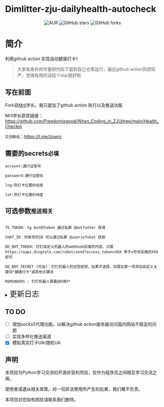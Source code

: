 # Dimlitter-zju-dailyhealth-autocheck
<div style="text-align: center">

 ![AUR](https://img.shields.io/badge/license-MIT%20License%202.0-green.svg)
![GitHub stars](https://img.shields.io/github/stars/Dimlitter/zju-dailyhealth-autocheck.svg?style=social&label=Stars)
![GitHub forks](https://img.shields.io/github/forks/Dimlitter/zju-dailyhealth-autocheck.svg?style=social&label=Fork)

</div>

# 简介
利用github action 实现自动健康打卡1

> 大家有条件的尽量把代码下载到自己仓库运行，最近github action风控较严，觉得有用的话给个star就好啦

## 写在前面
Fork自[Mrli](https://github.com/Freedomisgood)学长，我只是加了github action 执行以及推送功能

Mrli学长原库链接：https://github.com/Freedomisgood/When_Coding_in_ZJU/tree/main/Health_Checkin

`交流群组`：https://t.me/zjuers 


## 需要的secrets`必填`
```
account:通行证账号
 
password:通行证密码

lng:所打卡位置的经度 

lat:所打卡位置的纬度
```
## 可选参数`推送相关`
 ```
 
TG_TOKEN: tg bot的token 通过私聊 @botfather 获得

CHAT_ID：你账号的ID 可以通过私聊 @userinfobot 获取

DD_BOT_TOKEN: 钉钉自定义机器人的webhook后面的内容，只需 https://oapi.dingtalk.com/robot/send?access_token=XXX 等于=符号后面的XXX即可

DD_BOT_SECRET (可选)：钉钉机器人的加签密钥，如果不选择，则需在第一项添加自定义关键词"健康打卡"或其他关键词

REMINDERS : 钉钉机器人需要@的用户

```
<details> <summary> <font size=5>更新日志</font></summary>

2022.5.7 针对平台验证码，加入验证码识别功能<br>
2022.4.6 增加获取验证键值，更新`campus`参数<br>
2022.3.30 更新data包，将UA替换成钉钉内置浏览器UA<br>
2022.3.28 重新排版readme以及重构代码<br>
2022.1.15 更新data包，根据个人情况需要修改，请在check.py的172行后根据注释自行修改<br>
2021.12.24 加入钉钉机器人推送<br>
2021.12.22 更新统一认证平台登录<br>
2021.12.05 更新打卡参数<br>
2021.11.27 打卡界面发生变化 无需更新仍可使用<br>
~~2021.10.28 pysocks问题无法解决，创建dev分支<br>~~
~~2021.10.27 添加socks5代理功能，使用国内ip，增加打卡隐蔽性<br>~~
感谢 [LittleYe233](https://github.com/LittleYe233) 的大力支持<br>
2021.10.24 tg推送模块分离<br>
感谢 [zxc2012](https://github.com/zxc2012) 增加的平台登录检查功能<br>
2021.10.23 添加secrets检查提醒 增加tg bot推送判断 

</details>

## TO DO
 - [ ] 增加socks5代理功能，以解决github action服务器访问国内网站不稳定的问题
 - [ ] 实现多样化推送渠道
 - [x] 模拟真实打卡UA/随机UA

## 声明

本项目为Python学习交流的开源非营利项目，仅作为程序员之间相互学习交流之用。

使用者请遵从相关政策。对一切非法使用所产生的后果，我们概不负责。

本项目对您如有困扰请联系我们删除。
